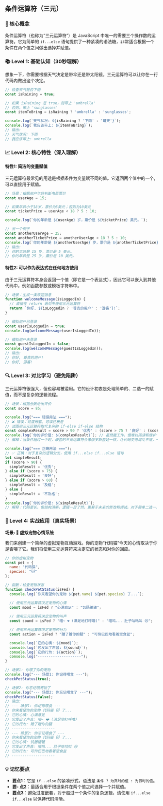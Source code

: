 ## 条件运算符（三元）

### 🎯 核心概念
条件运算符（也称为“三元运算符”）是 JavaScript 中唯一的需要三个操作数的运算符。它为简单的 `if...else` 语句提供了一种紧凑的语法糖，非常适合根据一个条件在两个值之间做出选择并赋值。

### 📚 Level 1: 基础认知（30秒理解）
想象一下，你需要根据天气决定是带伞还是带太阳镜。三元运算符可以让你在一行代码内做出这个决定。

```javascript
// 检查天气是否下雨
const isRaining = true;

// 如果 isRaining 是 true，则带上 'umbrella'
// 否则，带上 'sunglasses'
const itemToBring = isRaining ? 'umbrella' : 'sunglasses';

console.log(`天气状况: ${isRaining ? '下雨' : '晴天'}`);
console.log(`我应该带上: ${itemToBring}`);
// 输出:
// 天气状况: 下雨
// 我应该带上: umbrella
```

### 📈 Level 2: 核心特性（深入理解）

#### 特性1: 简洁的变量赋值
三元运算符最常见的用途是根据条件为变量赋不同的值。它返回两个值中的一个，可以直接用于赋值。

```javascript
// 场景：根据用户年龄判断电影票价
const userAge = 15;

// 如果年龄小于18岁，票价为5美元；否则为10美元
const ticketPrice = userAge < 18 ? 5 : 10;

console.log(`你的年龄是 ${userAge} 岁，票价是 ${ticketPrice} 美元。`);

// 另一个例子
const anotherUserAge = 25;
const anotherTicketPrice = anotherUserAge < 18 ? 5 : 10;
console.log(`你的年龄是 ${anotherUserAge} 岁，票价是 ${anotherTicketPrice} 美元。`);
// 输出:
// 你的年龄是 15 岁，票价是 5 美元。
// 你的年龄是 25 岁，票价是 10 美元。
```

#### 特性2: 可以作为表达式在任何地方使用
由于三元运算符本身会返回一个值（即它是一个表达式），因此它可以嵌入到其他代码中，例如函数参数或模板字符串中。

```javascript
// 场景：生成一条欢迎消息
function welcomeMessage(isLoggedIn) {
  // 直接在 return 语句中使用三元运算符
  return `你好, ${isLoggedIn ? '尊贵的用户' : '游客'}!`;
}

// 模拟用户已登录
const userIsLoggedIn = true;
console.log(welcomeMessage(userIsLoggedIn));

// 模拟用户未登录
const guestIsLoggedIn = false;
console.log(welcomeMessage(guestIsLoggedIn));
// 输出:
// 你好, 尊贵的用户!
// 你好, 游客!
```

### 🔍 Level 3: 对比学习（避免陷阱）
三元运算符很强大，但也容易被滥用。它的设计初衷是处理简单的、二选一的赋值，而不是复杂的逻辑流程。

```javascript
// 场景：根据分数给出评价
const score = 85;

console.log("=== 错误用法 ===");
// ❌ 错误：过度嵌套，可读性极差
// 试图用三元运算符取代复杂的 if-else if-else 结构
const complexResult = score > 90 ? '优秀' : (score > 75 ? '良好' : (score > 60 ? '及格' : '不及格'));
console.log(`你的评价是: ${complexResult}`); // 虽然能工作，但难以阅读和维护
// 解释：当条件超过一个时，嵌套的三元运算符会像俄罗斯套娃一样，让代码变得混乱不堪，一眼很难看出逻辑分支。

console.log("=== 正确用法 ===");
// ✅ 正确：对于复杂的逻辑分支，使用 if...else if...else 语句
let simpleResult;
if (score > 90) {
  simpleResult = '优秀';
} else if (score > 75) {
  simpleResult = '良好';
} else if (score > 60) {
  simpleResult = '及格';
} else {
  simpleResult = '不及格';
}
console.log(`你的评价是: ${simpleResult}`);
// 解释：代码更长，但结构清晰，逻辑一目了然，更易于未来的修改和调试。对于简单二选一，才推荐使用三元运算符。
```

### 🚀 Level 4: 实战应用（真实场景）

**场景: 🐾 虚拟宠物心情系统**

我们来创建一个简单的虚拟宠物互动游戏。你的宠物“代码猫”今天的心情取决于你是否喂了它。我们将使用三元运算符来决定它的状态和对你的回应。

```javascript
// 你的虚拟宠物
const pet = {
  name: "代码猫",
  species: "🐱"
};

// 函数：检查宠物状态
function checkPetStatus(isFed) {
  console.log(`你来看望你的宠物 ${pet.name} ${pet.species} 了...`);

  // 使用三元运算符决定宠物的心情
  const mood = isFed ? "心满意足" : "饥肠辘辘";
  
  // 使用三元运算符决定宠物的叫声
  const sound = isFed ? "喵~ ❤️ (满足地打呼噜)" : "喵呜... 肚子咕咕叫 😢";

  // 使用三元运算符决定宠物的行为
  const action = isFed ? "蹭了蹭你的腿" : "可怜巴巴地看着空食盆";

  console.log(`它的心情: ${mood}`);
  console.log(`它发出了声音: ${sound}`);
  console.log(`它的行为: ${action}`);
  console.log("--------------------");
}

// 场景1: 你喂了你的宠物
console.log("--- 场景1: 你记得喂食 ---");
checkPetStatus(true);

// 场景2: 你忘记喂宠物了
console.log("--- 场景2: 你忘记喂食了 ---");
checkPetStatus(false);
// 输出:
// --- 场景1: 你记得喂食 ---
// 你来看望你的宠物 代码猫 🐱 了...
// 它的心情: 心满意足
// 它发出了声音: 喵~ ❤️ (满足地打呼噜)
// 它的行为: 蹭了蹭你的腿
// --------------------
// --- 场景2: 你忘记喂食了 ---
// 你来看望你的宠物 代码猫 🐱 了...
// 它的心情: 饥肠辘辘
// 它发出了声音: 喵呜... 肚子咕咕叫 😢
// 它的行为: 可怜巴巴地看着空食盆
// --------------------
```

### 💡 记忆要点
- **要点1**：它是 `if...else` 的紧凑形式，语法是 `条件 ? 为真时的值 : 为假时的值`。
- **要- 点2**：最适合用于根据条件在两个值之间选择一个并赋值。
- **要点3**：避免过度嵌套，对于超过一个条件的复杂逻辑，请使用 `if...else if...else` 以保持代码清晰。

<!--
metadata:
  syntax: conditional-operator
  pattern: conditional-logic
  api: console.log
  concept: expression, statement
  difficulty: basic
  dependencies: []
  related: []
-->